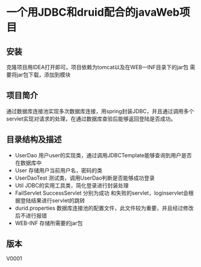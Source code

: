 # 一个用JDBC和druid配合的javaWeb项目

## 安装

克隆项目用IDEA打开即可。项目依赖为tomcat以及在WEB—INF目录下的jar包 需要将jar包下载，添加到模块



## 项目简介

通过数据库连接池实现多次数据库连接，用spring封装JDBC，并且通过调用多个servlet实现对请求的处理，在通过数据库查验后能够返回登陆是否成功。



## 目录结构及描述

- UserDao 用户user的实现类，通过调用JDBCTemplate能够查询到用户是否在数据库中
- User 存储用户当前用户名，密码的类
- UserDaoTest 测试类，调用UserDao判断是否能够成功登录
- Util JDBC的实用工具类，简化登录进行封装处理
- FailServlet SuccessServlet 分别为成功 和失败的servlet，loginservlet会根据登陆结果进行servlet的跳转
- durid.properties 数据库连接池的配置文件，此文件较为重要，并且经过修改后不进行报错
- WEB-INF 存储所需要的jar包

## 版本

V0001
